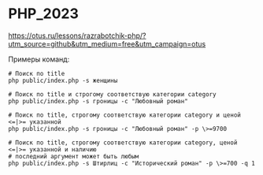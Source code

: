 # PHP_2023

https://otus.ru/lessons/razrabotchik-php/?utm_source=github&utm_medium=free&utm_campaign=otus

Примеры команд:
```
# Поиск по title
php public/index.php -s женщины

# Поиск по title и строгому соответствую категории category
php public/index.php -s гроницы -c "Любовный роман"

# Поиск по title, строгому соответствую категории category и ценой <=|>= указанной
php public/index.php -s гроницы -c "Любовный роман" -p \>=9700

# Поиск по title, строгому соответствую категории category, ценой <=|>= указанной и наличию
# последний аргумент может быть любым
php public/index.php -s Штирлиц -c "Исторический роман" -p \>=700 -q 1
```